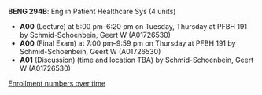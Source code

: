 **BENG 294B**: Eng in Patient Healthcare Sys (4 units)

- **A00** (Lecture) at 5:00 pm–6:20 pm on Tuesday, Thursday at PFBH 191 by Schmid-Schoenbein, Geert W (A01726530)
- **A00** (Final Exam) at 7:00 pm–9:59 pm on Thursday at PFBH 191 by Schmid-Schoenbein, Geert W (A01726530)
- **A01** (Discussion) (time and location TBA) by Schmid-Schoenbein, Geert W (A01726530)

[Enrollment numbers over time](./BENG294B.tsv)
